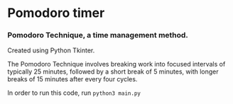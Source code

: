 # Pomodoro timer
### Pomodoro Technique, a time management method.

Created using Python Tkinter. 

The Pomodoro Technique involves breaking work into focused intervals of typically 25 minutes, followed by a short break of 5 minutes, with longer breaks of 15 minutes after every four cycles. 

In order to run this code, run `python3 main.py`

